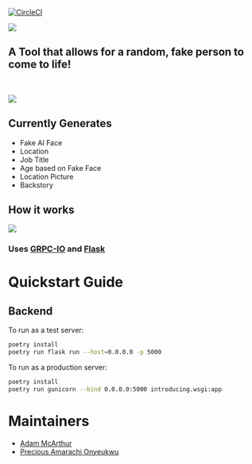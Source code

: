 [![CircleCI](https://dl.circleci.com/status-badge/img/gh/Sharpz7/introducing/tree/main.svg?style=svg)](https://dl.circleci.com/status-badge/redirect/gh/Sharpz7/introducing/tree/main)

![](https://files.mcaq.me/5395a.jpg)

## A Tool that allows for a random, fake person to come to life!
<br>

![](https://files.mcaq.me/60k66.jpg)

## Currently Generates

- Fake AI Face
- Location
- Job Title
- Age based on Fake Face
- Location Picture
- Backstory

## How it works

![](https://files.mcaq.me/x02ar.jpg)

### Uses [GRPC-IO](https://grpc.io/) and [Flask](https://flask.palletsprojects.com/en/2.1.x/)

# Quickstart Guide

## Backend

To run as a test server:

```bash
poetry install
poetry run flask run --host=0.0.0.0 -p 5000
```

To run as a production server:

```bash
poetry install
poetry run gunicorn --bind 0.0.0.0:5000 introducing.wsgi:app
```

# Maintainers

- [Adam McArthur](https://github.com/Sharpz7)
- [Precious Amarachi Onyeukwu](https://github.com/kindyluv)
